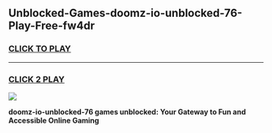 
## Unblocked-Games-doomz-io-unblocked-76-Play-Free-fw4dr
<h3>
<a href="https://premium76.site?title=doomz-io-unblocked-76&ref=10A">CLICK TO PLAY</a></h3>
<hr>

<h3>
<a href="https://premium76.site?title=doomz-io-unblocked-76&ref=10A">CLICK 2 PLAY</a>
  
</h3>

<a href="https://premium76.site?title=doomz-io-unblocked-76&ref=10A"><img src="https://clearcache.store/games.png"></a>


**doomz-io-unblocked-76 games unblocked: Your Gateway to Fun and Accessible Online Gaming**
